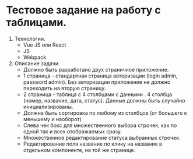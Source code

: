 # Тестовое задание на работу с таблицами.

1. Технологии.
   - Vue JS или React
   - JS
   - Webpack
2. Описание задачи
   - Должно быть разработано двух страничное приложение.
   - 1 страница - стандартная страница авторизации (login admin, password admin). Без авторизации приложение не должно переходить на вторую страницу.
   - 2 страница - таблица с 4 столбцами с данными . 4 столбца (номер, название, дата, статус). Данные должны быть случайно инициализированы.
   - Должна быть сортировка по любому из столбцов (от большего к меньшему и наоборот)
   - Слева чек бокс для множественного выбора строчек, как по одной так и всех отображаемых сразу.
   - Множественное редактирование статуса выбранных строчек.
   - Редактирование поля название по клику на название в отдельном компоненте, на той же странице.
